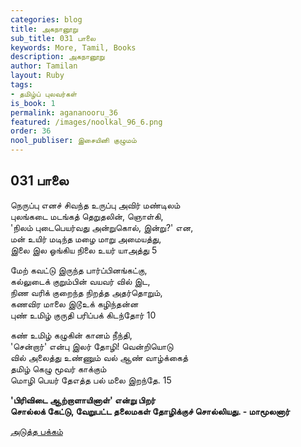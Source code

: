 ```yaml
---
categories: blog
title: அகநானூறு
sub_title: 031 பாலை
keywords: More, Tamil, Books
description: அகநானூறு
author: Tamilan
layout: Ruby
tags:
- தமிழ்ப் புலவர்கள்
is_book: 1
permalink: agananooru_36
featured: /images/noolkal_96_6.png
order: 36
nool_publiser: இசையினி குழுமம்
---
```



## 031 பாலை

நெருப்பு எனச் சிவந்த உருப்பு அவிர் மண்டிலம்  
புலங்கடை மடங்கத் தெறுதலின், ஞொள்கி,  
'நிலம் புடைபெயர்வது அன்றுகொல், இன்று?' என,  
மன் உயிர் மடிந்த மழை மாறு அமையத்து,  
இலை இல ஓங்கிய நிலை உயர் யாஅத்து 5

மேற் கவட்டு இருந்த பார்ப்பினங்கட்கு,  
கல்லுடைக் குறும்பின் வயவர் வில் இட,  
நிண வரிக் குறைந்த நிறத்த அதர்தொறும்,  
கணவிர மாலை இடூஉக் கழிந்தன்ன  
புண் உமிழ் குருதி பரிப்பக் கிடந்தோர் 10

கண் உமிழ் கழுகின் கானம் நீந்தி,  
'சென்றார்' என்பு இலர் தோழி! வென்றியொடு  
வில் அலைத்து உண்ணும் வல் ஆண் வாழ்க்கைத்  
தமிழ் கெழு மூவர் காக்கும்  
மொழி பெயர் தேஎத்த பல் மலை இறந்தே. 15

**'பிரிவிடை ஆற்றாளாயினாள்' என்று பிறர்  
சொல்லக் கேட்டு, வேறுபட்ட தலைமகள் தோழிக்குச் சொல்லியது. - மாமூலனார்**

[அடுத்த பக்கம்](agananooru_37)